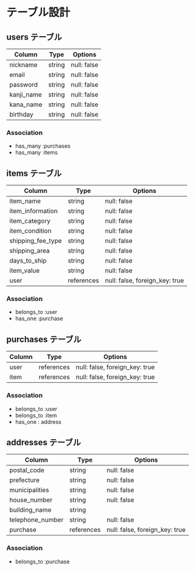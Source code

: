 # テーブル設計

## users テーブル

| Column     | Type   | Options     |
| ---------- | ------ | ----------- |
| nickname   | string | null: false |
| email      | string | null: false |
| password   | string | null: false |
| kanji_name | string | null: false |
| kana_name  | string | null: false |
| birthday   | string | null: false |

### Association

- has_many :purchases
- has_many :items

## items テーブル

| Column            | Type       | Options                        |
| ----------------- | ---------- | ------------------------------ |
| item_name         | string     | null: false                    |
| item_information  | string     | null: false                    |
| item_category     | string     | null: false                    |
| item_condition    | string     | null: false                    |
| shipping_fee_type | string     | null: false                    |
| shipping_area     | string     | null: false                    |
| days_to_ship      | string     | null: false                    |
| item_value        | string     | null: false                    |
| user              | references | null: false, foreign_key: true |

### Association

- belongs_to :user
- has_one :purchase

## purchases テーブル

| Column | Type       | Options                        |
| ------ | ---------- | ------------------------------ |
| user   | references | null: false, foreign_key: true |
| item   | references | null: false, foreign_key: true |

### Association

- belongs_to :user
- belongs_to :item
- has_one : address

## addresses テーブル

| Column           | Type       | Options                        |
| ---------------- | ---------- | ------------------------------ |
| postal_code      | string     | null: false                    |
| prefecture       | string     | null: false                    |
| municipalities   | string     | null: false                    |
| house_number     | string     | null: false                    |
| building_name    | string     |                                |
| telephone_number | string     | null: false                    |
| purchase         | references | null: false, foreign_key: true |

### Association
- belongs_to :purchase